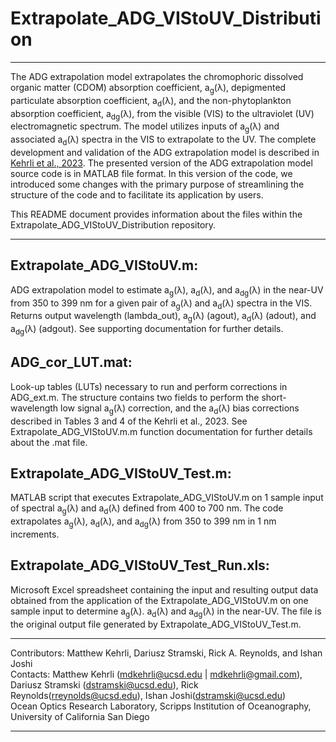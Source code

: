 # Extrapolate_ADG_VIStoUV_Distribution
---

The ADG extrapolation model extrapolates the chromophoric dissolved organic matter (CDOM) absorption coefficient, a<sub>g</sub>(λ), depigmented particulate absorption coefficient, a<sub>d</sub>(λ), and the non-phytoplankton absorption coefficient, a<sub>dg</sub>(λ), from the visible (VIS) to the ultraviolet (UV) electromagnetic spectrum. The model utilizes inputs of a<sub>g</sub>(λ) and associated a<sub>d</sub>(λ) spectra in the VIS to extrapolate to the UV. The complete development and validation of the ADG extrapolation model is described in [Kehrli et al., 2023](https://opg.optica.org/oe/fulltext.cfm?uri=oe-31-11-17450&id=530517). The presented version of the ADG extrapolation model source code is in MATLAB file format. In this version of the code, we introduced some changes with the primary purpose of streamlining the structure of the code and to facilitate its application by users.

This README document provides information about the files within the Extrapolate_ADG_VIStoUV_Distribution repository.

---

## Extrapolate_ADG_VIStoUV.m:
ADG extrapolation model to estimate a<sub>g</sub>(λ), a<sub>d</sub>(λ), and a<sub>dg</sub>(λ) in the near-UV from 350 to 399 nm for a given pair of a<sub>g</sub>(λ) and a<sub>d</sub>(λ) spectra in the VIS. Returns output wavelength (lambda_out), a<sub>g</sub>(λ) (agout), a<sub>d</sub>(λ) (adout), and a<sub>dg</sub>(λ) (adgout). See supporting documentation for further details.

## ADG_cor_LUT.mat:
Look-up tables (LUTs) necessary to run and perform corrections in ADG_ext.m. The structure contains two fields to perform the short-wavelength low signal a<sub>g</sub>(λ) correction, and the a<sub>d</sub>(λ) bias corrections described in Tables 3 and 4 of the Kehrli et al., 2023. See Extrapolate_ADG_VIStoUV.m.m function documentation for further details about the .mat file.

## Extrapolate_ADG_VIStoUV_Test.m:
MATLAB script that executes Extrapolate_ADG_VIStoUV.m on 1 sample input of spectral a<sub>g</sub>(λ) and a<sub>d</sub>(λ) defined from 400 to 700 nm. The code extrapolates a<sub>g</sub>(λ), a<sub>d</sub>(λ), and a<sub>dg</sub>(λ) from 350 to 399 nm in 1 nm increments.

## Extrapolate_ADG_VIStoUV_Test_Run.xls:
Microsoft Excel spreadsheet containing the input and resulting output data obtained from the application of the Extrapolate_ADG_VIStoUV.m on one sample input to determine a<sub>g</sub>(λ). a<sub>d</sub>(λ) and a<sub>dg</sub>(λ) in the near-UV. The file is the original output file generated by Extrapolate_ADG_VIStoUV_Test.m. 

---

Contributors: Matthew Kehrli, Dariusz Stramski, Rick A. Reynolds, and Ishan Joshi\
Contacts: Matthew Kehrli (mdkehrli@ucsd.edu | mdkehrli@gmail.com), Dariusz Stramski (dstramski@ucsd.edu), Rick Reynolds(rreynolds@ucsd.edu), Ishan Joshi(dstramski@ucsd.edu)\
Ocean Optics Research Laboratory, Scripps Institution of Oceanography, University of California San Diego

---
